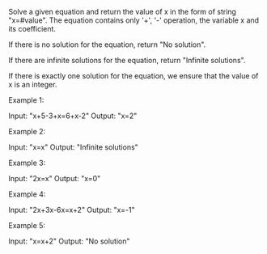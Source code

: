 
Solve a given equation and return the value of x in the form of string "x=#value". The equation contains only '+', '-' operation, the variable x and its coefficient.



If there is no solution for the equation, return "No solution".


If there are infinite solutions for the equation, return "Infinite solutions".


If there is exactly one solution for the equation, we ensure that the value of x is an integer.


Example 1:

Input: "x+5-3+x=6+x-2"
Output: "x=2"



Example 2:

Input: "x=x"
Output: "Infinite solutions"



Example 3:

Input: "2x=x"
Output: "x=0"



Example 4:

Input: "2x+3x-6x=x+2"
Output: "x=-1"



Example 5:

Input: "x=x+2"
Output: "No solution"
